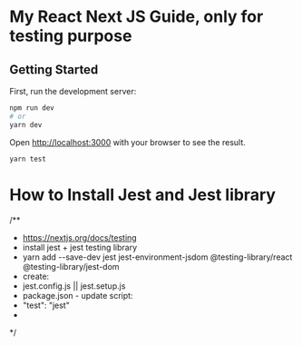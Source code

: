 # My React Next JS Guide, only for testing purpose

## Getting Started

First, run the development server:

```bash
npm run dev
# or
yarn dev
```
Open [http://localhost:3000](http://localhost:3000) with your browser to see the result.

```Testing
yarn test
```
# How to Install Jest and Jest library
/**
 * https://nextjs.org/docs/testing
 * install jest + jest testing library
 * yarn add --save-dev jest jest-environment-jsdom @testing-library/react @testing-library/jest-dom
 * create:
 *  jest.config.js || jest.setup.js
 *  package.json - update script:
 *    "test": "jest"
 *
 */




